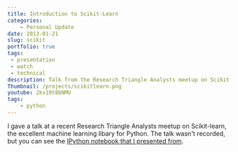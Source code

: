 ```yaml
---
title: Introduction to Scikit-Learn
categories:
    - Personal Update
date: 2013-01-21
slug: scikit
portfolio: true
tags:
 - presentation
 - watch
 - technical
description: Talk from the Research Triangle Analysts meetup on Scikit-Learn
Thumbnail: /projects/scikitlearn.png
youtube: 2kx19t8bNMU
tags:
    - python
---
```


I gave a talk at a recent Research Triangle Analysts meetup on Scikit-learn, the excellent machine learning libary for Python. The talk wasn't recorded, but you can see the [IPython notebook that I presented from](http://nbviewer.jupyter.org/format/slides/github/tdhopper/Research-Triangle-Analysts--Intro-to-scikit-learn/blob/master/Intro%20to%20Scikit-Learn.ipynb).

